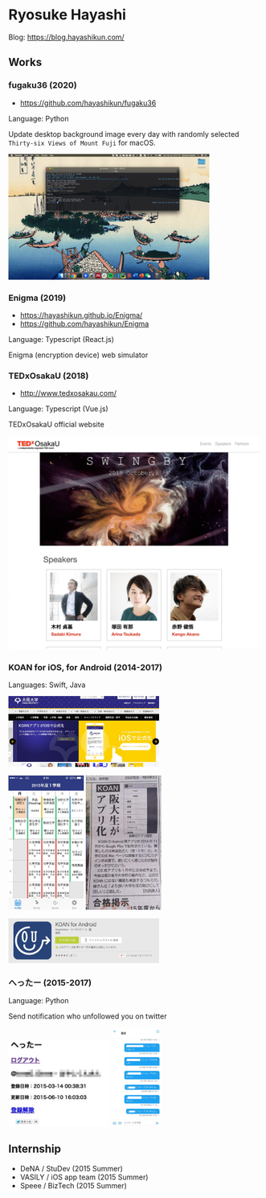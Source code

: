 # Ryosuke Hayashi

Blog: https://blog.hayashikun.com/

## Works

### fugaku36 (2020)
- https://github.com/hayashikun/fugaku36

Language: Python

Update desktop background image every day with randomly selected `Thirty-six Views of Mount Fuji` for macOS.

<img src="https://github.com/hayashikun/fugaku36/blob/master/mov.gif?raw=true" width=400px />


### Enigma (2019)
- https://hayashikun.github.io/Enigma/
- https://github.com/hayashikun/Enigma

Language: Typescript (React.js)

Enigma (encryption device) web simulator


### TEDxOsakaU (2018)
- http://www.tedxosakau.com/

Language: Typescript (Vue.js)

TEDxOsakaU official website

<img src="resources/tedxosakau.png" width=500px />


### KOAN for iOS, for Android (2014-2017)

Languages: Swift, Java

<img src="resources/koan_2.jpg" width=300px />
<p float="left">
  <img src="resources/koan_1.jpg" width=150px />
  <img src="resources/koan_4.jpg" width=150px />
</p>
<img src="resources/koan_3.jpg" width=300px />

### へったー (2015-2017)

Language: Python

Send notification who unfollowed you on twitter

<p float="left">
  <img src="resources/hetta_1.jpg" width=200px />
  <img src="resources/hetta_2.jpg" width=100px />
</p>


## Internship

- DeNA / StuDev (2015 Summer)
- VASILY / iOS app team (2015 Summer)
- Speee / BizTech (2015 Summer)

